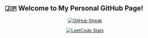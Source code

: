 

## **🇯🇵 Welcome to My Personal GitHub Page!**




<div align="center">

  [![GitHub Streak](https://github-readme-streak-stats.herokuapp.com/?user=BnbN62&background=000000&border=00AAFF&stroke=00AAFF&ring=00AAFF&fire=00AAFF&currStreakNum=FFFFFF&sideNums=FFFFFF&currStreakLabel=FFFFFF&sideLabels=FFFFFF&dates=FFFFFF)](https://git.io/streak-stats)



[![LeetCode Stats](https://leetcode.card.workers.dev/?username=BnbN62&theme=dark&bg=000000&border=00AAFF&stroke=00AAFF&ring=00AAFF&fire=00AAFF)](https://leetcode.com/BnbN62/)

</div>








